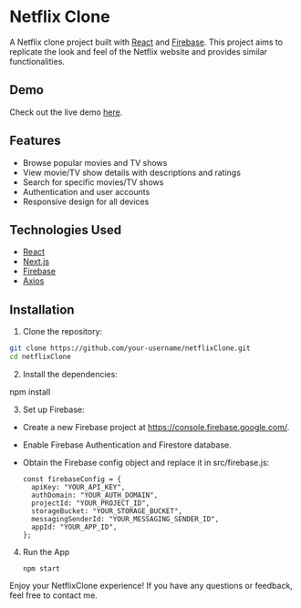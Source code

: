 # Netflix Clone

A Netflix clone project built with [React](https://reactjs.org/) and [Firebase](https://firebase.google.com/). This project aims to replicate the look and feel of the Netflix website and provides similar functionalities.

## Demo

Check out the live demo [here]([link_to_live_demo](https://vercel.com/frjr17/netflix-clone)).

## Features

- Browse popular movies and TV shows
- View movie/TV show details with descriptions and ratings
- Search for specific movies/TV shows
- Authentication and user accounts
- Responsive design for all devices

## Technologies Used

- [React](https://reactjs.org/)
- [Next.js](https://nextjs.org/)
- [Firebase](https://firebase.google.com/)
- [Axios](https://github.com/axios/axios)

## Installation

1. Clone the repository:

```bash
git clone https://github.com/your-username/netflixClone.git
cd netflixClone
```

2. Install the dependencies:

npm install

3. Set up Firebase:

- Create a new Firebase project at https://console.firebase.google.com/.
- Enable Firebase Authentication and Firestore database.
- Obtain the Firebase config object and replace it in src/firebase.js:

      const firebaseConfig = {
        apiKey: "YOUR_API_KEY",
        authDomain: "YOUR_AUTH_DOMAIN",
        projectId: "YOUR_PROJECT_ID",
        storageBucket: "YOUR_STORAGE_BUCKET",
        messagingSenderId: "YOUR_MESSAGING_SENDER_ID",
        appId: "YOUR_APP_ID",
      };

4. Run the App

       npm start


Enjoy your NetflixClone experience! If you have any questions or feedback, feel free to contact me.
